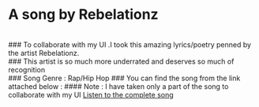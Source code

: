 # A song by Rebelationz
<br>
### To collaborate with my UI .I took this amazing lyrics/poetry penned by the artist Rebelationz. 
<br>
### This artist is so much more underrated and deserves so much of recognition
<br>
### Song Genre : Rap/Hip Hop
### You can find the song from the link attached below : 
#### Note : I have taken only a part of the song to collaborate with my UI
<a href ="https://open.spotify.com/track/2lLOs4nE0noD05DTlGXDXS?si=f6b072da95b8499c">Listen to the complete song</a>
